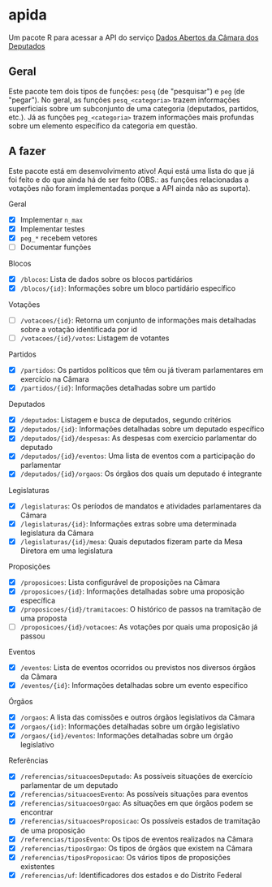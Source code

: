 # apida

Um pacote R para acessar a API do serviço
[Dados Abertos da Câmara dos Deputados](https://dadosabertos.camara.leg.br/swagger/api.html)

## Geral

Este pacote tem dois tipos de funções: `pesq` (de "pesquisar") e `peg` (de "pegar").
No geral, as funções `pesq_<categoria>` trazem informações superficiais sobre um
subconjunto de uma categoria (deputados, partidos, etc.). Já as funções `peg_<categoria>`
trazem informações mais profundas sobre um elemento específico da categoria em questão.

## A fazer

Este pacote está em desenvolvimento ativo! Aqui está uma lista do que já foi feito
e do que ainda há de ser feito (OBS.: as funções relacionadas a votações não foram
implementadas porque a API ainda não as suporta).

Geral
- [X] Implementar `n_max`
- [X] Implementar testes
- [X] `peg_*` recebem vetores
- [ ] Documentar funções

Blocos
- [X] `/blocos`: Lista de dados sobre os blocos partidários
- [X] `/blocos/{id}`: Informações sobre um bloco partidário específico

Votações
- [ ] `/votacoes/{id}`: Retorna um conjunto de informações mais detalhadas sobre a
votação identificada por id
- [ ] `/votacoes/{id}/votos`: Listagem de votantes

Partidos
- [X] `/partidos`: Os partidos políticos que têm ou já tiveram parlamentares em
exercício na Câmara
- [X] `/partidos/{id}`: Informações detalhadas sobre um partido

Deputados
- [X] `/deputados`: Listagem e busca de deputados, segundo critérios
- [X] `/deputados/{id}`: Informações detalhadas sobre um deputado específico
- [X] `/deputados/{id}/despesas`: As despesas com exercício parlamentar do deputado
- [X] `/deputados/{id}/eventos`: Uma lista de eventos com a participação do parlamentar
- [X] `/deputados/{id}/orgaos`: Os órgãos dos quais um deputado é integrante

Legislaturas
- [X] `/legislaturas`: Os períodos de mandatos e atividades parlamentares da Câmara
- [X] `/legislaturas/{id}`: Informações extras sobre uma determinada legislatura
da Câmara
- [X] `/legislaturas/{id}/mesa`: Quais deputados fizeram parte da Mesa Diretora em uma
legislatura

Proposições
- [X] `/proposicoes`: Lista configurável de proposições na Câmara
- [X] `/proposicoes/{id}`: Informações detalhadas sobre uma proposição específica
- [X] `/proposicoes/{id}/tramitacoes`: O histórico de passos na tramitação de uma
proposta
- [ ] `/proposicoes/{id}/votacoes`: As votações por quais uma proposição já passou

Eventos
- [X] `/eventos`: Lista de eventos ocorridos ou previstos nos diversos órgãos da
Câmara
- [X] `/eventos/{id}`: Informações detalhadas sobre um evento específico

Órgãos
- [X] `/orgaos`: A lista das comissões e outros órgãos legislativos da Câmara
- [X] `/orgaos/{id}`: Informações detalhadas sobre um órgão legislativo
- [X] `/orgaos/{id}/eventos`: Informações detalhadas sobre um órgão legislativo

Referências
- [X] `/referencias/situacoesDeputado`: As possíveis situações de exercício parlamentar
de um deputado
- [X] `/referencias/situacoesEvento`: As possíveis situações para eventos
- [X] `/referencias/situacoesOrgao`: As situações em que órgãos podem se encontrar
- [X] `/referencias/situacoesProposicao`: Os possíveis estados de tramitação de uma
proposição
- [X] `/referencias/tiposEvento`: Os tipos de eventos realizados na Câmara
- [X] `/referencias/tiposOrgao`: Os tipos de órgãos que existem na Câmara
- [X] `/referencias/tiposProposicao`: Os vários tipos de proposições existentes
- [X] `/referencias/uf`: Identificadores dos estados e do Distrito Federal
